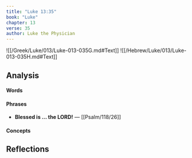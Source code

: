 ```yaml
---
title: "Luke 13:35"
book: "Luke"
chapter: 13
verse: 35
author: Luke the Physician
---
```

![[/Greek/Luke/013/Luke-013-035G.md#Text]]
![[/Hebrew/Luke/013/Luke-013-035H.md#Text]]

## Analysis

#### Words

#### Phrases
- **Blessed is ... the LORD!** — [[Psalm/118/26]]

#### Concepts

## Reflections
